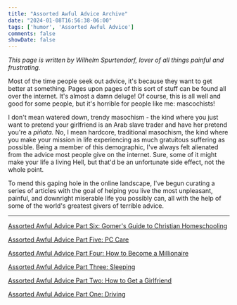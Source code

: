 ```yaml
---
title: "Assorted Awful Advice Archive"
date: "2024-01-08T16:56:38-06:00"
tags: ['humor', 'Assorted Awful Advice']
comments: false
showDate: false
---
```


*This page is written by Wilhelm Spurtendorf, lover of all things painful and frustrating.*

Most of the time people seek out advice, it's because they want to get better at something. Pages upon pages of this sort of stuff can be found all over the internet. It's almost a damn deluge! Of course, this is all well and good for some people, but it's horrible for people like me: mascochists! 

I don't mean watered down, trendy masochism - the kind where you just want to pretend your girlfriend is an Arab slave trader and have her pretend you're a *piñata.* No, I mean hardcore, traditional masochism, the kind where you make your mission in life experiencing as much gratuitous suffering as possible. Being a member of this demographic, I've always felt alienated from the advice most people give on the internet. Sure, some of it might make your life a living Hell, but that'd be an unfortunate side effect, not the whole point. 

To mend this gaping hole in the online landscape, I've begun curating a series of articles with the goal of helping you live the most unpleasant, painful, and downright miserable life you possibly can, all with the help of some of the world's greatest givers of terrible advice.

---

[Assorted Awful Advice Part Six: Gomer's Guide to Christian Homeschooling](aaa/5)

[Assorted Awful Advice Part Five: PC Care](aaa/4)

[Assorted Awful Advice Part Four: How to Become a Millionaire](aaa/3)

[Assorted Awful Advice Part Three: Sleeping](aaa/3)

[Assorted Awful Advice Part Two: How to Get a Girlfriend](aaa/2)

[Assorted Awful Advice Part One: Driving](aaa/1)
